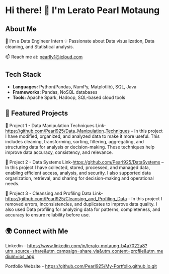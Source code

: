 # Hi there! 👋 I'm Lerato Pearl Motaung
 
## About Me  
🌱 I'm a Data Engineer Intern
💡 Passionate about Data visualization, Data cleaning, and Statistical analysis.
 
📫 Reach me at: pearlly1@icloud.com
 
## Tech Stack  
- **Languages:** Python(Pandas, NumPy, Matplotlib), SQL, Java
- **Frameworks:** Pandas, NoSQL databases
- **Tools:** Apache Spark, Hadoop, SQL-based cloud tools
 
## 📌 Featured Projects  
🔹 Project 1 - Data Manipulation Techniques Link-https://github.com/Pearl925/Data_Manipulation_Techniques – In this project I have modified, organized, and analyzed data to make it more useful. This includes cleaning, transforming, sorting, filtering, aggregating, and structuring data for analysis or decision-making. These techniques help improve data accuracy, consistency, and relevance.
 
🔹 Project 2 - Data Systems Link-https://github.com/Pearl925/DataSystems – In this project I have collected, stored, processed, and managed data, enabling efficient access, analysis, and security. I also supported data organization, retrieval, and sharing for decision-making and operational needs.
 
🔹 Project 3 - Cleansing and Profiling Data Link-https://github.com/Pearl925/Cleansing_and_Profiling_Data - In this project I removed errors, inconsistencies, and duplicates to improve data quality. I also used Data profiling for analyzing data for patterns, completeness, and accuracy to ensure reliability before use.
 
## 🌍 Connect with Me  
Linkedin - https://www.linkedin.com/in/lerato-motaung-b4a7022a8?utm_source=share&utm_campaign=share_via&utm_content=profile&utm_medium=ios_app
 
 
Portfolio Website - https://github.com/Pearl925/My-Portfolio.github.io.git
